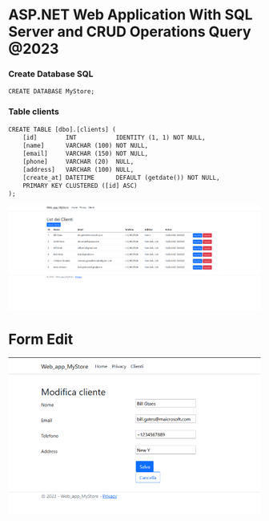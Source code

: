 # ASP.NET Web Application With SQL Server and CRUD Operations Query @2023

### Create Database SQL
    CREATE DATABASE MyStore;    

### Table clients
    CREATE TABLE [dbo].[clients] (
        [id]        INT           IDENTITY (1, 1) NOT NULL,
        [name]      VARCHAR (100) NOT NULL,
        [email]     VARCHAR (150) NOT NULL,
        [phone]     VARCHAR (20)  NULL,
        [address]   VARCHAR (100) NULL,
        [create_at] DATETIME      DEFAULT (getdate()) NOT NULL,
        PRIMARY KEY CLUSTERED ([id] ASC)
    );


<img src="Immagine1.png" alt="HTML5 Icon" >
<br/>

# Form Edit

<img src="Immagine2.png" alt="HTML5 Icon" >
